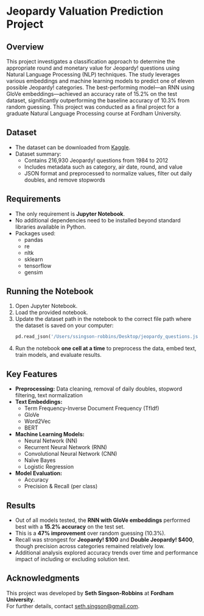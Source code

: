 # Jeopardy Valuation Prediction Project

## Overview
This project investigates a classification approach to determine the appropriate round and monetary value for Jeopardy! questions using Natural Language Processing (NLP) techniques. The study leverages various embeddings and machine learning models to predict one of eleven possible Jeopardy! categories. The best-performing model—an RNN using GloVe embeddings—achieved an accuracy rate of 15.2% on the test dataset, significantly outperforming the baseline accuracy of 10.3% from random guessing. This project was conducted as a final project for a graduate Natural Language Processing course at Fordham University.

## Dataset
- The dataset can be downloaded from [Kaggle](https://www.kaggle.com/datasets/tunguz/200000-jeopardy-questions).
- Dataset summary:
  - Contains 216,930 Jeopardy! questions from 1984 to 2012
  - Includes metadata such as category, air date, round, and value
  - JSON format and preprocessed to normalize values, filter out daily doubles, and remove stopwords

## Requirements
- The only requirement is **Jupyter Notebook**.
- No additional dependencies need to be installed beyond standard libraries available in Python.
- Packages used:
  - pandas
  - re
  - nltk
  - sklearn
  - tensorflow
  - gensim

## Running the Notebook
1. Open Jupyter Notebook.
2. Load the provided notebook.
3. Update the dataset path in the notebook to the correct file path where the dataset is saved on your computer:
   ```python
   pd.read_json('/Users/ssingson-robbins/Desktop/jeopardy_questions.json')
   ```
4. Run the notebook **one cell at a time** to preprocess the data, embed text, train models, and evaluate results.

## Key Features
- **Preprocessing:** Data cleaning, removal of daily doubles, stopword filtering, text normalization
- **Text Embeddings:**
  - Term Frequency-Inverse Document Frequency (TfIdf)
  - GloVe
  - Word2Vec
  - BERT
- **Machine Learning Models:**
  - Neural Network (NN)
  - Recurrent Neural Network (RNN)
  - Convolutional Neural Network (CNN)
  - Naïve Bayes
  - Logistic Regression
- **Model Evaluation:**
  - Accuracy
  - Precision & Recall (per class)

## Results
- Out of all models tested, the **RNN with GloVe embeddings** performed best with a **15.2% accuracy** on the test set.
- This is a **47% improvement** over random guessing (10.3%).
- Recall was strongest for **Jeopardy! $100** and **Double Jeopardy! $400**, though precision across categories remained relatively low.
- Additional analysis explored accuracy trends over time and performance impact of including or excluding solution text.

## Acknowledgments
This project was developed by **Seth Singson-Robbins** at **Fordham University**.  
For further details, contact [seth.singson@gmail.com](mailto:seth.singson@gmail.com).
